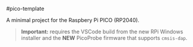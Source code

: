 #pico-template

A minimal project for the Raspbery Pi PICO (RP2040).

> **Important:** requires the VSCode build from the new RPi Windows installer and the **NEW** PicoProbe firmware that supports `cmsis-dap`.